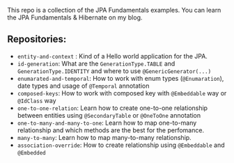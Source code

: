 This repo is a collection of the JPA Fundamentals examples. You can learn the JPA Fundamentals & Hibernate on my blog.



## Repositories:

- `entity-and-context` : Kind of a Hello world application for the JPA.
- `id-generation`: What are the `GenerationType.TABLE` and `GenerationType.IDENTITY` and where to use `@GenericGenerator(...)`
- `enumarated-and-temporal`: How to work with enum types (`@Enumaration`), date types and usage of `@Temporal` annotation
- `composed-keys`: How to work with composed key with `@Embeddable` way or `@IdClass` way 
- `one-to-one-relation`: Learn how to create one-to-one relationship between entities using `@SecondaryTable` or `@OneToOne` annotation
- `one-to-many-and-many-to-one`: Learn how to map one-to-many relationship and which methods are the best for the perfomance.
- `many-to-many`: Learn how to map many-to-many relationship.
- `association-override`: How to create relationship using `@Embeddable` and `@Embedded`